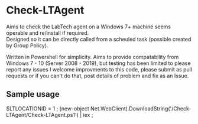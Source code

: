 # Check-LTAgent
Aims to check the LabTech agent on a Windows 7+ machine seems operable and re/install if required.  
Designed so it can be directly called from a scheuled task (possible created by Group Policy).

Written in Powershell for simplicity.
Aims to provide compatability from Windows 7 - 10 (Server 2008 - 2019), but testing has been limited to please report any issues
I welcome improvments to this code, please submit as pull requests or if you can't do that, post details of problem and fix as an Issue.


## Sample usage
$LTLOCATIONID = 1 ; (new-object Net.WebClient).DownloadString('/Check-LTAgent/Check-LTAgent.ps1') | iex ;
